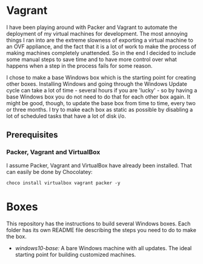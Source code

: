 # Vagrant
I have been playing around with Packer and Vagrant to automate the deployment of my virtual machines for development. The most annoying things I ran into are the extreme slowness of exporting a virtual machine to an OVF appliance, and the fact that it is a lot of work to make the process of making machines completely unattended.
So in the end I decided to include some manual steps to save time and to have more control over what happens when a step in the process fails for some reason.

I chose to make a base Windows box which is the starting point for creating other boxes. Installing Windows and going through the Windows Update cycle can take a lot of time - several hours if you are 'lucky' - so by having a base Windows box you do not need to do that for each other box again. It might be good, though, to update the base box from time to time, every two or three months.
I try to make each box as static as possible by disabling a lot of scheduled tasks that have a lot of disk i/o.

## Prerequisites
### Packer, Vagrant and VirtualBox
I assume Packer, Vagrant and VirtualBox have already been installed.
That can easily be done by Chocolatey:
```
choco install virtualbox vagrant packer -y
```
# Boxes
This repository has the instructions to build several Windows boxes. Each folder has its own README file describing the steps you need to do to make the box.

- *windows10-base:* A bare Windows machine with all updates. The ideal starting point for building customized machines. 
